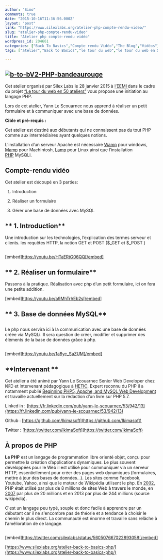 ```yaml
---
author: "Simo"
comments: true
date: "2015-10-16T11:36:56.000Z"
layout: "post"
link: "https://www.silexlabs.org/atelier-php-compte-rendu-video/"
slug: "atelier-php-compte-rendu-video"
title: "Atelier php compte-rendu vidéo"
wordpress_id: 204661
categories: ["Back To Basics","Compte rendu Vidéo","The Blog","Vidéos"]
tags: ["atelier","Back to Basics","le tour du web","le tour du web en 50 ateliers","php","Yann Le Scouarnec"]

---
```

## [![b-to-bV2-PHP-bandeaurouge](https://www.silexlabs.org/wp-content/uploads/2015/05/b-to-bV2-PHP-bandeaurouge.png)](https://www.silexlabs.org/wp-content/uploads/2015/05/b-to-bV2-PHP-bandeaurouge.png)


Cet atelier organisé par Silex Labs le 28 janvier 2015 à [l’EEMI ](http://www.eemi.com/fr)dans le cadre du projet [“Le tour du web en 50 ateliers”](https://www.silexlabs.org/le-tour-du-web-en-50-ateliers-2/) vous propose une initiation au langage PHP.

Lors de cet atelier, Yann Le Scouarnec nous apprend à réaliser un petit formulaire et à communiquer avec une base de données.

**Cible et pré-requis :**

Cet atelier est destiné aux débutants qui ne connaissent pas du tout PHP comme aux intermédiaires ayant quelques notions.

L’installation d’un serveur Apache est nécessaire [Wamp](http://www.wampserver.com/) pour windows, [Mamp](https://www.mamp.info/en/) pour Machintosh, [Lamp](http://doc.ubuntu-fr.org/lamp) pour Linux ainsi que l’installation [PHP](http://php.net/downloads.php) MySQLi.


## **Compte-rendu vidéo**


Cet atelier est découpé en 3 parties:




  1. Introduction


  2. Réaliser un formulaire


  3. Gérer une base de données avec MySQL




## ** 1. Introduction**


Une introduction sur les technologies, l’explication des termes serveur et clients. les requêtes HTTP, la notion GET et POST ($_GET et $_POST )


##


[embed]https://youtu.be/HTaERtG06QQ[/embed]




## ** 2. Réaliser un formulaire**


Passons à la pratique. Réalisation avec php d’un petit formulaire, ici on fera une petite addition.

[embed]https://youtu.be/a9MhTrhEb2s[/embed]






## ** 3. Base de données MySQL**




##


Le php nous servira ici à la communication avec une base de données créée via MySQLi. Il sera question de créer, modifier et supprimer des éléments de la base de données grâce à php.


##


[embed]https://youtu.be/1a8yc_SaZUM[/embed]




##




## **Intervenant **


Cet atelier a été animé par Yann Le Scouarnec Senior Web Developer chez I@D et Intervenant pédagogique à [HETIC](http://www.hetic.net/). Expert reconnu du PHP il a notamment publié [Beginning PHP5, Apache, and MySQL Web Development](http://www.amazon.com/Beginning-PHP5-Apache-MySQL-Development/dp/0764579665) et travaille actuellement sur la rédaction d’un livre sur PHP 5.7.

Linked in : [https://fr.linkedin.com/pub/yann-le-scouarnec/53/942/13](https://fr.linkedin.com/pub/yann-le-scouarnec/53/942/13)

Github : [https://github.com/Ikimasoft](https://github.com/Ikimasoft)

Twitter : [https://twitter.com/IkimaSoft](https://twitter.com/IkimaSoft)


##




## **À propos de PHP**


**Le PHP** est un langage de programmation libre orienté objet, conçu pour permettre la création d’applications dynamiques. Le plus souvent développées pour le Web il est utilisé pour communiquer via un serveur HTTP, essentiellement pour créer des pages web dynamiques (formulaires, mettre à jour des bases de données…). Les sites comme Facebook, Youtube, Yahoo, ainsi que le moteur de Wikipédia utilisent le php. En [2002](http://fr.wikipedia.org/wiki/2002), PHP était utilisé par plus de 8 millions de sites Web à travers le monde, en [2007](http://fr.wikipedia.org/wiki/2007) par plus de 20 millions et en 2013 par plus de 244 millions (source wikipédia).

C'est un langage peu typé, souple et donc facile à apprendre par un débutant car il ne s'encombre pas de théorie et a tendance à choisir le chemin le plus direct. La communauté est énorme et travaille sans relâche à l’amélioration de ce langage.


##


[embed]https://twitter.com/silexlabs/status/560507667022893058[/embed]

[https://www.silexlabs.org/atelier-back-to-basics-php/](https://www.silexlabs.org/atelier-back-to-basics-php/)


##

